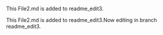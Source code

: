 
This File2.md is added to readme_edit3.


This File2.md is added to readme_edit3.Now editing in branch readme_edit3.

